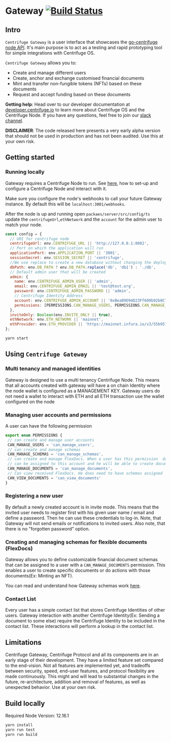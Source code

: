 # Gateway [![Build Status](https://travis-ci.com/centrifuge/gateway.svg?token=LpuoLEpkXWjp999VGisL&branch=develop)](https://travis-ci.com/centrifuge/gateway)

## Intro 
`Centrifuge Gateway` is a user interface that showcases the [go-centrifuge node API](https://github.com/centrifuge/go-centrifuge/). It's main purpose is to act as a testing and rapid prototyping tool for simple integrations with Centrifuge OS.

`Centrifuge Gateway` allows you to:
  - Create and manage different users
  - Create, anchor and exchange customised financial documents
  - Mint and transfer non-fungible tokens (NFTs) based on these documents
  - Request and accept funding based on these documents

**Getting help**:
Head over to our developer documentation at [developer.centrifuge.io](http://developer.centrifuge.io) to learn more about Centrifuge OS and the Centrifuge Node. If you have any questions, feel free to join our [slack channel](https://join.slack.com/t/centrifuge-io/shared_invite/enQtNDYwMzQ5ODA3ODc0LTU4ZjU0NDNkOTNhMmUwNjI2NmQ2MjRiNzA4MGIwYWViNTkxYzljODU2OTk4NzM4MjhlOTNjMDAwNWZkNzY2YWY).

**DISCLAIMER**: The code released here presents a very early alpha version that should not be used in production and has not been audited. Use this at your own risk.

## Getting started

### Running locally

Gateway requires a Centrifuge Node to run. See [here](https://developer.centrifuge.io/cent-node/overview/introduction/), how to set-up and configure a Centrifuge Node and interact with it. 

Make sure you configure the node's webhooks to call your future Gateway instance.
By default this will be `localhost:3001/webhooks`.
 
After the node is up and running open `packaes/server/src/config/ts`
update  the `centrifugeUrl`,`ethNetwork` and the `account` for the admin user to match your node.

```javascript
const config = {
  // URI for centrifuge node
  centrifugeUrl: env.CENTRIFUGE_URL || 'http://127.0.0.1:8082',
  // Port on which the application will run
  applicationPort: env.APPLICATION_PORT || '3001',
  sessionSecret: env.SESSION_SECRET || 'centrifuge',
  //We use replace to create a new database without changing the deployment config
  dbPath: env.DB_PATH ? env.DB_PATH.replace('db', 'db1') : './db',
  // Default admin user that will be created
  admin: {
    name: env.CENTRIFUGE_ADMIN_USER || 'admin',
    email: env.CENTRIFUGE_ADMIN_EMAIL || 'test@test.org',
    password: env.CENTRIFUGE_ADMIN_PASSWORD || 'admin',
    // Centrifuge Identity Address
    account: env.CENTRIFUGE_ADMIN_ACCOUNT || '0xBeaB9D94D23Ff609b92b8C739f4EE13bCe918F8c',
    permissions: [PERMISSIONS.CAN_MANAGE_USERS, PERMISSIONS.CAN_MANAGE_SCHEMAS, PERMISSIONS.CAN_MANAGE_DOCUMENTS],
  },
  inviteOnly: Boolean(env.INVITE_ONLY || true),
  ethNetwork: env.ETH_NETWORK || 'mainnet',
  ethProvider: env.ETH_PROVIDER || 'https://mainnet.infura.io/v3/55b957b5c6be42c49e6d48cbb102bdd5',
};

```

```javascript
yarn start
```
 
## Using `Centrifuge Gateway`

### Multi tenancy and managed identities

 Gateway is designed to use a multi tenancy Centrifuge Node. This means that all accounts created with gateway will
 have a on chain Identity where the node wallet is configured as a MANAGEMENT KEY. Gateway users do not 
 need a wallet to interact with ETH and all ETH transaction use the wallet configured on the node
 
 ### Managing user accounts and permissions
 
 A user can have the following permission
  
 ```javascript
export enum PERMISSIONS {
  // can create and manage user accounts
  CAN_MANAGE_USERS = 'can_manage_users', 
  // can create and manage schemas
  CAN_MANAGE_SCHEMAS = 'can_manage_schemas',
  // can create and manage FlexDocs. When a user has this permission  document schemas 
  // can be assigned to this account and he will be able to create documents
  CAN_MANAGE_DOCUMENTS = 'can_manage_documents', 
  // Can view received FlexDocs. He does need to have schemas assigned
  CAN_VIEW_DOCUMENTS = 'can_view_documents' 
}
``` 

### Registering a new user

By default a newly created account is in invite mode. This means that the invited user needs to register first with his given user name / email and define a password. Then he can use these credentials to log-in.
Note, that Gateway will not send emails or notifications to invited users. Also note, that there is no "forgotten password" option.
 
 ### Creating and managing schemas for flexible documents (FlexDocs)
 
Gateway allows you to define customizable financial document schemas that can be assigned to a user with a `CAN_MANAGE_DOCUMENTS` permission. This enables a user to create specific documents or do actions with those documents(Ex: Minting an NFT).

You can read and understand how Gateway schemas work [here](https://centrifuge.hackmd.io/@rQf339bfSHi_a3rLcEuoaQ/S1Ofvf34B). 
 
### Contact List
Every user has a simple contact list that stores Centrifuge Identities of other users. Gateway interaction with another Centrifuge Identity(Ex: Sending a document to some else) require the Centrifuge Identity to be included in the contact list. These interactions will perform a lookup in the contact list. 


## Limitations
Centrifuge Gateway, Centrifuge Protocol and all its components are in an early stage of their development. They have a limited feature set compared to the end-vision. Not all features are implemented yet, and tradeoffs between security, speed, end-user features, and protocol flexibility are made continuously. This might and will lead to substantial changes in the future, re-architecture, addition and removal of features, as well as unexpected behavior. Use at your own risk.


## Build locally
Required Node Version: 12.16.1
```bash
yarn install
yarn run test
yarn run build
```
